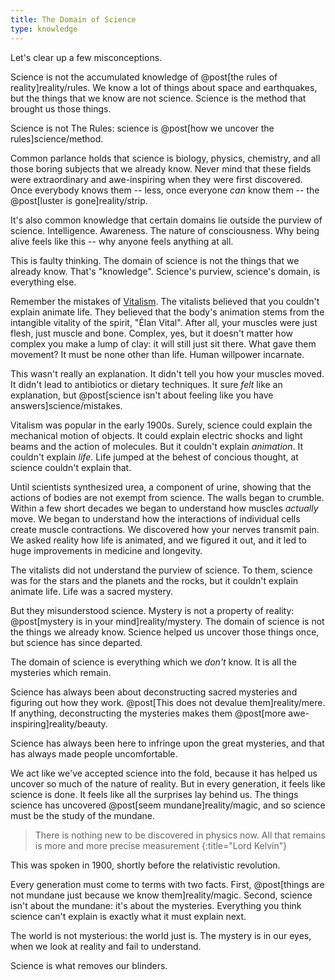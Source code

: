 ```yaml
---
title: The Domain of Science
type: knowledge
---
```

Let's clear up a few misconceptions.

Science is not the accumulated knowledge of @post[the rules of reality]reality/rules. We know a lot of things about space and earthquakes, but the things that we know are not science. Science is the method that brought us those things.

Science is not The Rules: science is @post[how we uncover the rules]science/method.

Common parlance holds that science is biology, physics, chemistry, and all those boring subjects that we already know. Never mind that these fields were extraordinary and awe-inspiring when they were first discovered. Once everybody knows them -- less, once everyone *can* know them -- the @post[luster is gone]reality/strip.

It's also common knowledge that certain domains lie outside the purview of science. Intelligence. Awareness. The nature of consciousness. Why being alive feels like this -- why anyone feels anything at all.

This is faulty thinking. The domain of science is not the things that we already know. That's "knowledge". Science's purview, science's domain, is everything else.

Remember the mistakes of [Vitalism](http://en.wikipedia.org/wiki/Vitalism). The vitalists believed that you couldn't explain animate life. They believed that the body's animation stems from the intangible vitality of the spirit, "Élan Vital". After all, your muscles were just flesh, just muscle and bone. Complex, yes, but it doesn't matter how complex you make a lump of clay: it will still just sit there. What gave them movement? It must be none other than life. Human willpower incarnate.

This wasn't really an explanation. It didn't tell you how your muscles moved. It didn't lead to antibiotics or dietary techniques. It sure *felt* like an explanation, but @post[science isn't about feeling like you have answers]science/mistakes.

Vitalism was popular in the early 1900s. Surely, science could explain the mechanical motion of objects. It could explain electric shocks and light beams and the action of molecules. But it couldn't explain *animation*. It couldn't explain *life*. Life jumped at the behest of concious thought, at science couldn't explain that.

Until scientists synthesized urea, a component of urine, showing that the actions of bodies are not exempt from science. The walls began to crumble. Within a few short decades we began to understand how muscles *actually* move. We began to understand how the interactions of individual cells create muscle contractions. We discovered how your nerves transmit pain. We asked reality how life is animated, and we figured it out, and it led to huge improvements in medicine and longevity.

The vitalists did not understand the purview of science. To them, science was for the stars and the planets and the rocks, but it couldn't explain animate life. Life was a sacred mystery.

But they misunderstood science. Mystery is not a property of reality: @post[mystery is in your mind]reality/mystery. The domain of science is not the things we already know. Science helped us uncover those things once, but science has since departed.

The domain of science is everything which we *don't* know. It is all the mysteries which remain.

Science has always been about deconstructing sacred mysteries and figuring out how they work. @post[This does not devalue them]reality/mere. If anything, deconstructing the mysteries makes them @post[more awe-inspiring]reality/beauty.

Science has always been here to infringe upon the great mysteries, and that has always made people uncomfortable.

We act like we've accepted science into the fold, because it has helped us uncover so much of the nature of reality. But in every generation, it feels like science is done. It feels like all the surprises lay behind us. The things science has uncovered @post[seem mundane]reality/magic, and so science must be the study of the mundane.

> There is nothing new to be discovered in physics now. All that remains is more and more precise measurement
{:title="Lord Kelvin"}

<aside class="info" markdown="block">
This was spoken in 1900, shortly before the relativistic revolution.
</aside>

Every generation must come to terms with two facts. First, @post[things are not mundane just because we know them]reality/magic. Second, science isn't about the mundane: it's about the mysteries. Everything you think science can't explain is exactly what it must explain next.

The world is not mysterious: the world just is. The mystery is in our eyes, when we look at reality and fail to understand.

Science is what removes our blinders.
